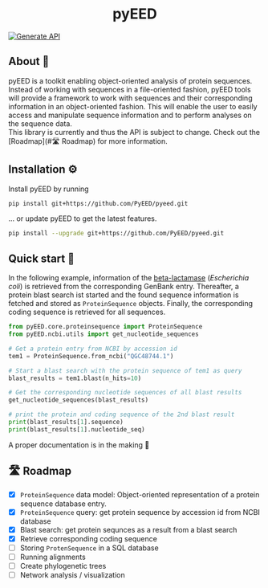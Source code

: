 <div align="center">
<h1 align="center">pyEED

</div>

[![Generate API](https://github.com/PyEED/pyeed/actions/workflows/generate_api.yaml/badge.svg)](https://github.com/PyEED/pyeed/actions/workflows/generate_api.yaml)

## About 📖
pyEED is a toolkit enabling object-oriented analysis of protein sequences. Instead of working with sequences in a file-oriented fashion, pyEED tools will provide a framework to work with sequences and their corresponding information in an object-oriented fashion. This will enable the user to easily access and manipulate sequence information and to perform analyses on the sequence data.  
This library is currently and thus the API is subject to change. Check out the [Roadmap](#🛣️ Roadmap) for more information.


## Installation ⚙️

Install pyEED by running
```bash
pip install git+https://github.com/PyEED/pyeed.git
```
... or update pyEED to get the latest features.
```bash
pip install --upgrade git+https://github.com/PyEED/pyeed.git
```

## Quick start 🚀

In the following example, information of the [beta-lactamase](https://www.ncbi.nlm.nih.gov/protein/QGC48744.1) (*Escherichia coli*) is retrieved from the corresponding GenBank entry. Thereafter, a protein blast search ist started and the found sequence information is fetched and stored as `ProteinSequence` objects. Finally, the corresponding coding sequence is retrieved for all sequences.

```python
from pyEED.core.proteinsequence import ProteinSequence
from pyEED.ncbi.utils import get_nucleotide_sequences

# Get a protein entry from NCBI by accession id
tem1 = ProteinSequence.from_ncbi("QGC48744.1")

# Start a blast search with the protein sequence of tem1 as query
blast_results = tem1.blast(n_hits=10)

# Get the corresponding nucleotide sequences of all blast results
get_nucleotide_sequences(blast_results)

# print the protein and coding sequence of the 2nd blast result
print(blast_results[1].sequence)
print(blast_results[1].nucleotide_seq)
```

A proper documentation is in the making 🐛
## 🛣️ Roadmap

- [x] `ProteinSequence` data model: Object-oriented representation of a protein sequence database entry.
- [x] `ProteinSequence` query: get protein sequence by accession id from NCBI database
- [x] Blast search: get protein sequnces as a result from a blast search
- [x] Retrieve corresponding coding sequence
- [ ] Storing `ProtenSequence` in a SQL database
- [ ] Running alignments
- [ ] Create phylogenetic trees
- [ ] Network analysis / visualization
